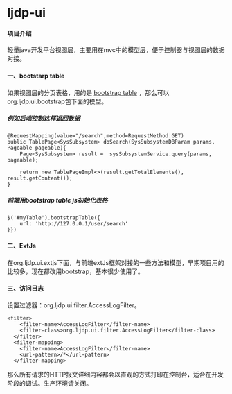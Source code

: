 # ljdp-ui

#### 项目介绍
轻量java开发平台视图层，主要用在mvc中的模型层，便于控制器与视图层的数据对接。

#### 一、bootstarp table
如果视图层的分页表格，用的是 [bootstrap table](http://bootstrap-table.wenzhixin.net.cn/zh-cn/)
，那么可以org.ljdp.ui.bootstrap包下面的模型。
##### 例如后端控制这样返回数据
```
@RequestMapping(value="/search",method=RequestMethod.GET)
public TablePage<SysSubsystem> doSearch(SysSubsystemDBParam params, Pageable pageable){
	Page<SysSubsystem> result =  sysSubsystemService.query(params, pageable);
	
	return new TablePageImpl<>(result.getTotalElements(), result.getContent());
}
```
##### 前端用bootstrap table js初始化表格
```
$('#myTable').bootstrapTable({
    url: 'http://127.0.0.1/user/search'
}})
```
#### 二、ExtJs
在org.ljdp.ui.extjs下面，与前端extJs框架对接的一些方法和模型，早期项目用的比较多，现在都改用bootstrap，基本很少使用了。

#### 三、访问日志
设置过滤器：org.ljdp.ui.filter.AccessLogFilter。
```
<filter>
    <filter-name>AccessLogFilter</filter-name>
    <filter-class>org.ljdp.ui.filter.AccessLogFilter</filter-class>
  </filter>
  <filter-mapping>
    <filter-name>AccessLogFilter</filter-name>
    <url-pattern>/*</url-pattern>
  </filter-mapping>
```
那么所有请求的HTTP报文详细内容都会以直观的方式打印在控制台，适合在开发阶段的调试。生产环境请关闭。

